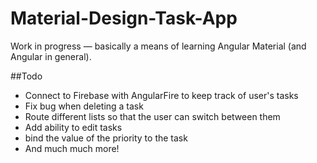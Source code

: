 # Material-Design-Task-App
Work in progress — basically a means of learning Angular Material (and Angular in general).

##Todo
 - Connect to Firebase with AngularFire to keep track of user's tasks
 - Fix bug when deleting a task
 - Route different lists so that the user can switch between them
 - Add ability to edit tasks
 - bind the value of the priority to the task
 - And much much more!
